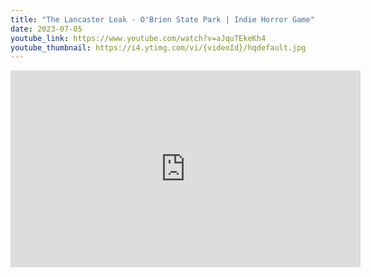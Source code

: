 ```yaml
---
title: "The Lancaster Leak - O'Brien State Park | Indie Horror Game"
date: 2023-07-05
youtube_link: https://www.youtube.com/watch?v=aJquTEkeKh4
youtube_thumbnail: https://i4.ytimg.com/vi/{videoId}/hqdefault.jpg
---
```

<iframe width="560" height="315" src="https://www.youtube.com/embed/aJquTEkeKh4" title="The Lancaster Leak - O'Brien State Park | Indie Horror Game" frameborder="0" allow="accelerometer; autoplay; clipboard-write; encrypted-media; gyroscope; picture-in-picture; web-share" allowfullscreen></iframe>
